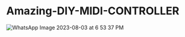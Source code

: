# Amazing-DIY-MIDI-CONTROLLER

![WhatsApp Image 2023-08-03 at 6 53 37 PM](https://github.com/d-hackmt/Amazing-DIY-MIDI-CONTROLLER-/assets/113240252/676d8599-3c78-4687-b9cf-5fc393129b62)
